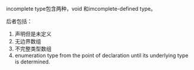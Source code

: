 incomplete type包含两种，void 和imcomplete-defined type。

后者包括：
1. 声明但是未定义
2. 无边界数组
3. 不完整类型数组
4. enumeration type from the point of declaration until its underlying type is determined.
